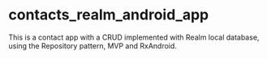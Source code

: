# contacts_realm_android_app
This is a contact app with a CRUD implemented with Realm local database, using the Repository pattern, MVP and RxAndroid.
